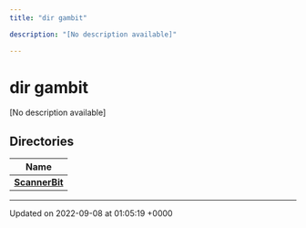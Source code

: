```yaml
---
title: "dir gambit"

description: "[No description available]"

---
```


# dir gambit

[No description available]

## Directories

| Name           |
| -------------- |
| **[ScannerBit](/documentation/code/files/dir_391ea3cfbc71002148701ceb06bf5672/)**  |






-------------------------------

Updated on 2022-09-08 at 01:05:19 +0000
